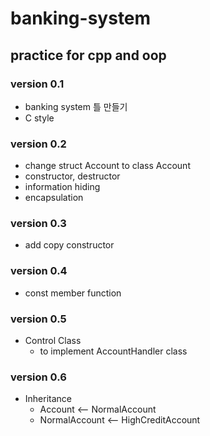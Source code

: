 # banking-system
practice for cpp and oop
---
### version 0.1
- banking system 틀 만들기
- C style

### version 0.2
- change struct Account to class Account
- constructor, destructor
- information hiding
- encapsulation 

### version 0.3
- add copy constructor

### version 0.4
- const member function

### version 0.5
- Control Class
  + to implement AccountHandler class

### version 0.6
- Inheritance
  + Account <-- NormalAccount
  + NormalAccount <-- HighCreditAccount
